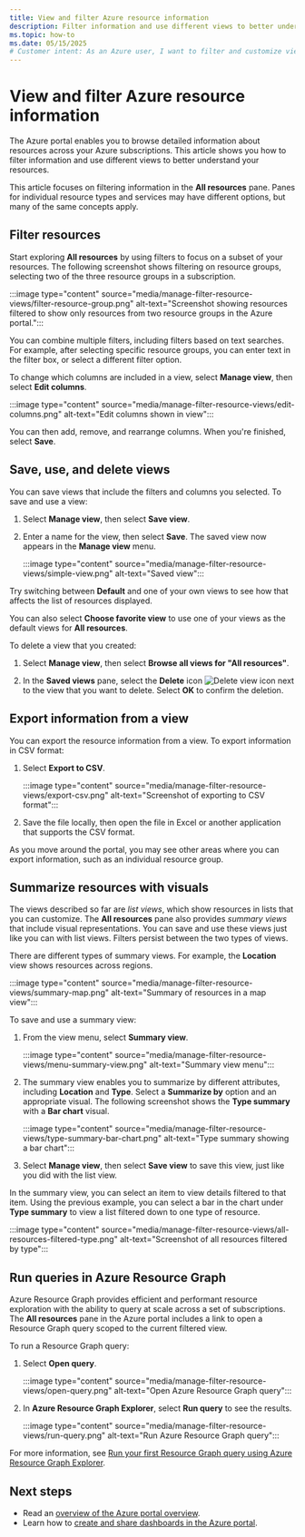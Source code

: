 ```yaml
---
title: View and filter Azure resource information
description: Filter information and use different views to better understand your Azure resources.
ms.topic: how-to
ms.date: 05/15/2025
# Customer intent: As an Azure user, I want to filter and customize views of my resources in the Azure portal, so that I can efficiently manage and analyze them across my subscriptions.
---
```


# View and filter Azure resource information

The Azure portal enables you to browse detailed information about resources across your Azure subscriptions. This article shows you how to filter information and use different views to better understand your resources.

This article focuses on filtering information in the **All resources** pane. Panes for individual resource types and services may have different options, but many of the same concepts apply.

## Filter resources

Start exploring **All resources** by using filters to focus on a subset of your resources. The following screenshot shows filtering on resource groups, selecting two of the three resource groups in a subscription.

:::image type="content" source="media/manage-filter-resource-views/filter-resource-group.png" alt-text="Screenshot showing resources filtered to show only resources from two resource groups in the Azure portal.":::

You can combine multiple filters, including filters based on text searches. For example, after selecting specific resource groups, you can enter text in the filter box, or select a different filter option.

To change which columns are included in a view, select **Manage view**, then select **Edit columns**.

:::image type="content" source="media/manage-filter-resource-views/edit-columns.png" alt-text="Edit columns shown in view":::

You can then add, remove, and rearrange columns. When you're finished, select **Save**.

## Save, use, and delete views

You can save views that include the filters and columns you selected. To save and use a view:

1. Select **Manage view**, then select **Save view**.

1. Enter a name for the view, then select **Save**. The saved view now appears in the **Manage view** menu.

    :::image type="content" source="media/manage-filter-resource-views/simple-view.png" alt-text="Saved view":::

Try switching between **Default** and one of your own views to see how that affects the list of resources displayed.

You can also select **Choose favorite view** to use one of your views as the default views for **All resources**.

To delete a view that you created:

1. Select **Manage view**, then select **Browse all views for "All resources"**.

1. In the **Saved views** pane, select the **Delete** icon ![Delete view icon](media/manage-filter-resource-views/icon-delete.png) next to the view that you want to delete. Select **OK** to confirm the deletion.

## Export information from a view

You can export the resource information from a view. To export information in CSV format:

1. Select **Export to CSV**.

    :::image type="content" source="media/manage-filter-resource-views/export-csv.png" alt-text="Screenshot of exporting to CSV format":::

1. Save the file locally, then open the file in Excel or another application that supports the CSV format.

As you move around the portal, you may see other areas where you can export information, such as an individual resource group.

## Summarize resources with visuals

The views described so far are _list views_, which show resources in lists that you can customize. The **All resources** pane also provides _summary views_ that include visual representations. You can save and use these views just like you can with list views. Filters persist between the two types of views.

There are different types of summary views. For example, the **Location** view shows resources across regions.

:::image type="content" source="media/manage-filter-resource-views/summary-map.png" alt-text="Summary of resources in a map view":::

To save and use a summary view:

1. From the view menu, select **Summary view**.

    :::image type="content" source="media/manage-filter-resource-views/menu-summary-view.png" alt-text="Summary view menu":::

1. The summary view enables you to summarize by different attributes, including **Location** and **Type**. Select a **Summarize by** option and an appropriate visual. The following screenshot shows the **Type summary** with a **Bar chart** visual.

    :::image type="content" source="media/manage-filter-resource-views/type-summary-bar-chart.png" alt-text="Type summary showing a bar chart":::

1. Select **Manage view**, then select **Save view** to save this view, just like you did with the list view.

In the summary view, you can select an item to view details filtered to that item. Using the previous example, you can select a bar in the chart under **Type summary** to view a list filtered down to one type of resource.

:::image type="content" source="media/manage-filter-resource-views/all-resources-filtered-type.png" alt-text="Screenshot of all resources filtered by type":::

## Run queries in Azure Resource Graph

Azure Resource Graph provides efficient and performant resource exploration with the ability to query at scale across a set of subscriptions. The **All resources** pane in the Azure portal includes a link to open a Resource Graph query scoped to the current filtered view.

To run a Resource Graph query:

1. Select **Open query**.

    :::image type="content" source="media/manage-filter-resource-views/open-query.png" alt-text="Open Azure Resource Graph query":::

1. In **Azure Resource Graph Explorer**, select **Run query** to see the results.

    :::image type="content" source="media/manage-filter-resource-views/run-query.png" alt-text="Run Azure Resource Graph query":::

For more information, see [Run your first Resource Graph query using Azure Resource Graph Explorer](/azure/governance/resource-graph/first-query-portal).

## Next steps

- Read an [overview of the Azure portal overview](azure-portal-overview.md).
- Learn how to [create and share dashboards in the Azure portal](azure-portal-dashboards.md).
